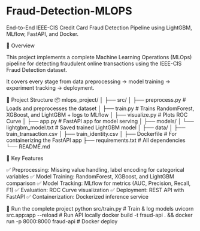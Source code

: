 # Fraud-Detection-MLOPS
End-to-End IEEE-CIS Credit Card Fraud Detection Pipeline using LightGBM, MLflow, FastAPI, and Docker.

🚀 Overview

This project implements a complete Machine Learning Operations (MLOps) pipeline for detecting fraudulent online transactions using the IEEE-CIS Fraud Detection dataset.

It covers every stage from data preprocessing → model training → experiment tracking → deployment.

🧩 Project Structure
📦 mlops_project/
│
├── src/
│   ├── preprocess.py         # Loads and preprocesses the dataset
│   ├── train.py              # Trains RandomForest, XGBoost, and LightGBM + logs to MLflow
│   ├── visualize.py          # Plots ROC Curve
│   ├── app.py                # FastAPI app for model serving
│
├── models/
│   └── lightgbm_model.txt    # Saved trained LightGBM model
│
├── data/
│   ├── train_transaction.csv
│   ├── train_identity.csv
│
├── Dockerfile                # For containerizing the FastAPI app
├── requirements.txt          # All dependencies
└── README.md

🧠 Key Features

✅ Preprocessing: Missing value handling, label encoding for categorical variables
✅ Model Training: RandomForest, XGBoost, and LightGBM comparison
✅ Model Tracking: MLflow for metrics (AUC, Precision, Recall, F1)
✅ Evaluation: ROC Curve visualization
✅ Deployment: REST API with FastAPI
✅ Containerization: Dockerized inference service

🚀 Run the complete project
python src/train.py       # Train & log models
uvicorn src.app:app --reload   # Run API locally
docker build -t fraud-api . && docker run -p 8000:8000 fraud-api   # Docker deploy
